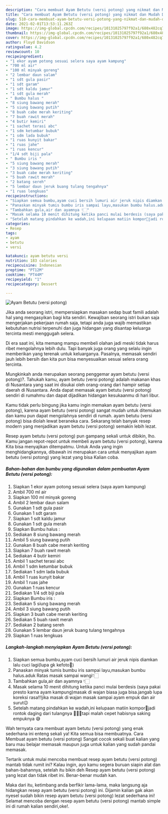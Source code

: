 ```yaml
---
description: "Cara membuat Ayam Betutu (versi potong) yang nikmat dan Mudah Dibuat"
title: "Cara membuat Ayam Betutu (versi potong) yang nikmat dan Mudah Dibuat"
slug: 510-cara-membuat-ayam-betutu-versi-potong-yang-nikmat-dan-mudah-dibuat
date: 2021-02-01T13:53:11.263Z
image: https://img-global.cpcdn.com/recipes/10131025797f92a1/680x482cq70/ayam-betutu-versi-potong-foto-resep-utama.jpg
thumbnail: https://img-global.cpcdn.com/recipes/10131025797f92a1/680x482cq70/ayam-betutu-versi-potong-foto-resep-utama.jpg
cover: https://img-global.cpcdn.com/recipes/10131025797f92a1/680x482cq70/ayam-betutu-versi-potong-foto-resep-utama.jpg
author: Floyd Davidson
ratingvalue: 4.2
reviewcount: 10
recipeingredient:
- "1 ekor ayam potong sesuai selera saya ayam kampung"
- "700 ml air"
- "100 ml minyak goreng"
- "2 lembar daun salam"
- "1 sdt gula pasir"
- "1 sdt garam"
- "1 sdt kaldu jamur"
- "1 sdt gula merah"
- " Bumbu halus "
- "8 siung bawang merah"
- "5 siung bawang putih"
- "8 buah cabe merah keriting"
- "7 buah rawit merah"
- "4 butir kemiri"
- "1 sachet terasi abc"
- "1 sdm ketumbar bubuk"
- "1 sdm lada bubuk"
- "1 ruas kunyit bakar"
- "1 ruas jahe"
- "1 ruas kencur"
- "1/4 sdt biji pala"
- " Bumbu iris "
- "5 siung bawang merah"
- "3 siung bawang putih"
- "3 buah cabe merah keriting"
- "5 buah rawit merah"
- "2 batang sereh"
- "5 lembar daun jeruk buang tulang tengahnya"
- "1 ruas lengkuas"
recipeinstructions:
- "Siapkan semua bumbu,ayam cuci bersih lumuri air jeruk nipis diamkan lalu cuci lagi(lupa gk kefoto🙈)"
- "Panaskan minyak tumis bumbu iris sampai layu,masukan bumbu halus.aduk Ratas masak sampai wangi👇🏻"
- "Tambahkan gula,air dan ayamnya 👇🏻"
- "Masak selama 10 menit dihitung ketika panci mulai berdesis (saya pakai presto karna ayam kampung)masak di wajan biasa juga bisa.jangab lupa koreksi rasa!!!jika masak di wajan masak sampai ayam empuk dan air surut😉"
- "Setelah matang pindahkan ke wadah,ini kelupaan matiin kompor🙈jadi rontok daging dari tulangnya 🤣🤣🤣tapi malah cepet habisnya saking empuknya 😅"
categories:
- Resep
tags:
- ayam
- betutu
- versi

katakunci: ayam betutu versi 
nutrition: 183 calories
recipecuisine: Indonesian
preptime: "PT12M"
cooktime: "PT44M"
recipeyield: "1"
recipecategory: Dessert

---
```



![Ayam Betutu (versi potong)](https://img-global.cpcdn.com/recipes/10131025797f92a1/680x482cq70/ayam-betutu-versi-potong-foto-resep-utama.jpg)

Jika anda seorang istri, mempersiapkan masakan sedap buat famili adalah hal yang mengasyikan bagi kita sendiri. Kewajiban seorang istri bukan saja mengerjakan pekerjaan rumah saja, tetapi anda juga wajib memastikan kebutuhan nutrisi terpenuhi dan juga hidangan yang disantap keluarga tercinta mesti menggugah selera.

Di era  saat ini, kita memang mampu membeli olahan jadi meski tidak harus ribet mengolahnya lebih dulu. Tapi banyak juga orang yang selalu ingin memberikan yang terenak untuk keluarganya. Pasalnya, memasak sendiri jauh lebih bersih dan kita pun bisa menyesuaikan sesuai selera orang tercinta. 



Mungkinkah anda merupakan seorang penggemar ayam betutu (versi potong)?. Tahukah kamu, ayam betutu (versi potong) adalah makanan khas di Nusantara yang saat ini disukai oleh orang-orang dari hampir setiap daerah di Nusantara. Anda dapat memasak ayam betutu (versi potong) sendiri di rumahmu dan dapat dijadikan hidangan kesukaanmu di hari libur.

Kamu tidak perlu bingung jika kamu ingin memakan ayam betutu (versi potong), karena ayam betutu (versi potong) sangat mudah untuk ditemukan dan kamu pun dapat mengolahnya sendiri di rumah. ayam betutu (versi potong) bisa diolah lewat beraneka cara. Sekarang telah banyak resep modern yang menjadikan ayam betutu (versi potong) semakin lebih lezat.

Resep ayam betutu (versi potong) pun gampang sekali untuk dibikin, lho. Kamu jangan repot-repot untuk membeli ayam betutu (versi potong), karena Kita bisa menyajikan ditempatmu. Untuk Anda yang ingin menghidangkannya, dibawah ini merupakan cara untuk menyajikan ayam betutu (versi potong) yang lezat yang bisa Kalian coba.

<!--inarticleads1-->

##### Bahan-bahan dan bumbu yang digunakan dalam pembuatan Ayam Betutu (versi potong):

1. Siapkan 1 ekor ayam potong sesuai selera (saya ayam kampung)
1. Ambil 700 ml air
1. Siapkan 100 ml minyak goreng
1. Ambil 2 lembar daun salam
1. Gunakan 1 sdt gula pasir
1. Gunakan 1 sdt garam
1. Siapkan 1 sdt kaldu jamur
1. Gunakan 1 sdt gula merah
1. Siapkan  Bumbu halus :
1. Sediakan 8 siung bawang merah
1. Ambil 5 siung bawang putih
1. Gunakan 8 buah cabe merah keriting
1. Siapkan 7 buah rawit merah
1. Sediakan 4 butir kemiri
1. Ambil 1 sachet terasi abc
1. Ambil 1 sdm ketumbar bubuk
1. Sediakan 1 sdm lada bubuk
1. Ambil 1 ruas kunyit bakar
1. Ambil 1 ruas jahe
1. Gunakan 1 ruas kencur
1. Sediakan 1/4 sdt biji pala
1. Siapkan  Bumbu iris :
1. Sediakan 5 siung bawang merah
1. Ambil 3 siung bawang putih
1. Siapkan 3 buah cabe merah keriting
1. Sediakan 5 buah rawit merah
1. Sediakan 2 batang sereh
1. Gunakan 5 lembar daun jeruk buang tulang tengahnya
1. Siapkan 1 ruas lengkuas




<!--inarticleads2-->

##### Langkah-langkah menyiapkan Ayam Betutu (versi potong):

1. Siapkan semua bumbu,ayam cuci bersih lumuri air jeruk nipis diamkan lalu cuci lagi(lupa gk kefoto🙈)
1. Panaskan minyak tumis bumbu iris sampai layu,masukan bumbu halus.aduk Ratas masak sampai wangi👇🏻
1. Tambahkan gula,air dan ayamnya 👇🏻
1. Masak selama 10 menit dihitung ketika panci mulai berdesis (saya pakai presto karna ayam kampung)masak di wajan biasa juga bisa.jangab lupa koreksi rasa!!!jika masak di wajan masak sampai ayam empuk dan air surut😉
1. Setelah matang pindahkan ke wadah,ini kelupaan matiin kompor🙈jadi rontok daging dari tulangnya 🤣🤣🤣tapi malah cepet habisnya saking empuknya 😅




Wah ternyata cara membuat ayam betutu (versi potong) yang enak sederhana ini enteng sekali ya! Kita semua bisa membuatnya. Cara Membuat ayam betutu (versi potong) Sangat cocok sekali buat kalian yang baru mau belajar memasak maupun juga untuk kalian yang sudah pandai memasak.

Tertarik untuk mulai mencoba membuat resep ayam betutu (versi potong) mantab tidak rumit ini? Kalau ingin, ayo kamu segera buruan siapin alat dan bahan-bahannya, setelah itu bikin deh Resep ayam betutu (versi potong) yang lezat dan tidak ribet ini. Benar-benar mudah kan. 

Maka dari itu, ketimbang anda berfikir lama-lama, maka langsung aja hidangkan resep ayam betutu (versi potong) ini. Dijamin kalian gak akan nyesel sudah bikin resep ayam betutu (versi potong) lezat sederhana ini! Selamat mencoba dengan resep ayam betutu (versi potong) mantab simple ini di rumah kalian sendiri,oke!.

